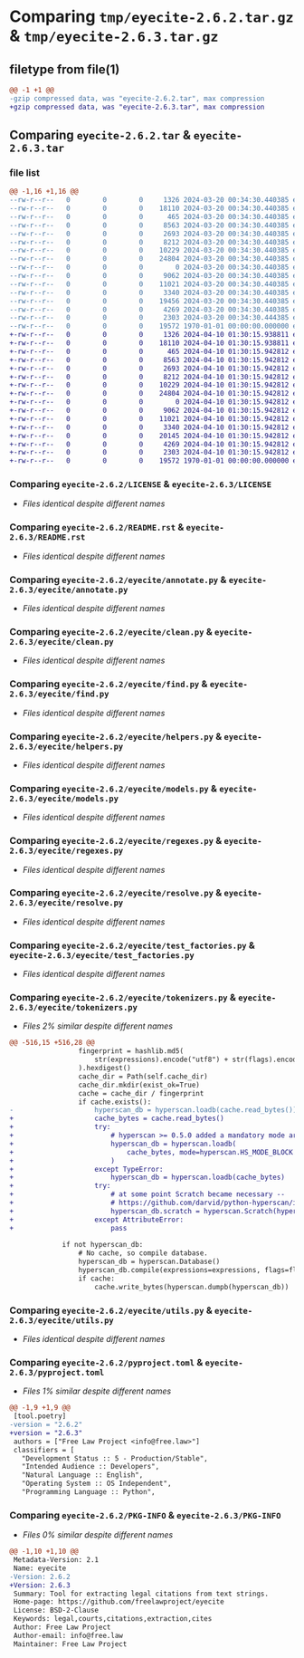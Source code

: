 # Comparing `tmp/eyecite-2.6.2.tar.gz` & `tmp/eyecite-2.6.3.tar.gz`

## filetype from file(1)

```diff
@@ -1 +1 @@
-gzip compressed data, was "eyecite-2.6.2.tar", max compression
+gzip compressed data, was "eyecite-2.6.3.tar", max compression
```

## Comparing `eyecite-2.6.2.tar` & `eyecite-2.6.3.tar`

### file list

```diff
@@ -1,16 +1,16 @@
--rw-r--r--   0        0        0     1326 2024-03-20 00:34:30.440385 eyecite-2.6.2/LICENSE
--rw-r--r--   0        0        0    18110 2024-03-20 00:34:30.440385 eyecite-2.6.2/README.rst
--rw-r--r--   0        0        0      465 2024-03-20 00:34:30.440385 eyecite-2.6.2/eyecite/__init__.py
--rw-r--r--   0        0        0     8563 2024-03-20 00:34:30.440385 eyecite-2.6.2/eyecite/annotate.py
--rw-r--r--   0        0        0     2693 2024-03-20 00:34:30.440385 eyecite-2.6.2/eyecite/clean.py
--rw-r--r--   0        0        0     8212 2024-03-20 00:34:30.440385 eyecite-2.6.2/eyecite/find.py
--rw-r--r--   0        0        0    10229 2024-03-20 00:34:30.440385 eyecite-2.6.2/eyecite/helpers.py
--rw-r--r--   0        0        0    24804 2024-03-20 00:34:30.440385 eyecite-2.6.2/eyecite/models.py
--rw-r--r--   0        0        0        0 2024-03-20 00:34:30.440385 eyecite-2.6.2/eyecite/py.typed
--rw-r--r--   0        0        0     9062 2024-03-20 00:34:30.440385 eyecite-2.6.2/eyecite/regexes.py
--rw-r--r--   0        0        0    11021 2024-03-20 00:34:30.440385 eyecite-2.6.2/eyecite/resolve.py
--rw-r--r--   0        0        0     3340 2024-03-20 00:34:30.440385 eyecite-2.6.2/eyecite/test_factories.py
--rw-r--r--   0        0        0    19456 2024-03-20 00:34:30.440385 eyecite-2.6.2/eyecite/tokenizers.py
--rw-r--r--   0        0        0     4269 2024-03-20 00:34:30.440385 eyecite-2.6.2/eyecite/utils.py
--rw-r--r--   0        0        0     2303 2024-03-20 00:34:30.444385 eyecite-2.6.2/pyproject.toml
--rw-r--r--   0        0        0    19572 1970-01-01 00:00:00.000000 eyecite-2.6.2/PKG-INFO
+-rw-r--r--   0        0        0     1326 2024-04-10 01:30:15.938811 eyecite-2.6.3/LICENSE
+-rw-r--r--   0        0        0    18110 2024-04-10 01:30:15.938811 eyecite-2.6.3/README.rst
+-rw-r--r--   0        0        0      465 2024-04-10 01:30:15.942812 eyecite-2.6.3/eyecite/__init__.py
+-rw-r--r--   0        0        0     8563 2024-04-10 01:30:15.942812 eyecite-2.6.3/eyecite/annotate.py
+-rw-r--r--   0        0        0     2693 2024-04-10 01:30:15.942812 eyecite-2.6.3/eyecite/clean.py
+-rw-r--r--   0        0        0     8212 2024-04-10 01:30:15.942812 eyecite-2.6.3/eyecite/find.py
+-rw-r--r--   0        0        0    10229 2024-04-10 01:30:15.942812 eyecite-2.6.3/eyecite/helpers.py
+-rw-r--r--   0        0        0    24804 2024-04-10 01:30:15.942812 eyecite-2.6.3/eyecite/models.py
+-rw-r--r--   0        0        0        0 2024-04-10 01:30:15.942812 eyecite-2.6.3/eyecite/py.typed
+-rw-r--r--   0        0        0     9062 2024-04-10 01:30:15.942812 eyecite-2.6.3/eyecite/regexes.py
+-rw-r--r--   0        0        0    11021 2024-04-10 01:30:15.942812 eyecite-2.6.3/eyecite/resolve.py
+-rw-r--r--   0        0        0     3340 2024-04-10 01:30:15.942812 eyecite-2.6.3/eyecite/test_factories.py
+-rw-r--r--   0        0        0    20145 2024-04-10 01:30:15.942812 eyecite-2.6.3/eyecite/tokenizers.py
+-rw-r--r--   0        0        0     4269 2024-04-10 01:30:15.942812 eyecite-2.6.3/eyecite/utils.py
+-rw-r--r--   0        0        0     2303 2024-04-10 01:30:15.942812 eyecite-2.6.3/pyproject.toml
+-rw-r--r--   0        0        0    19572 1970-01-01 00:00:00.000000 eyecite-2.6.3/PKG-INFO
```

### Comparing `eyecite-2.6.2/LICENSE` & `eyecite-2.6.3/LICENSE`

 * *Files identical despite different names*

### Comparing `eyecite-2.6.2/README.rst` & `eyecite-2.6.3/README.rst`

 * *Files identical despite different names*

### Comparing `eyecite-2.6.2/eyecite/annotate.py` & `eyecite-2.6.3/eyecite/annotate.py`

 * *Files identical despite different names*

### Comparing `eyecite-2.6.2/eyecite/clean.py` & `eyecite-2.6.3/eyecite/clean.py`

 * *Files identical despite different names*

### Comparing `eyecite-2.6.2/eyecite/find.py` & `eyecite-2.6.3/eyecite/find.py`

 * *Files identical despite different names*

### Comparing `eyecite-2.6.2/eyecite/helpers.py` & `eyecite-2.6.3/eyecite/helpers.py`

 * *Files identical despite different names*

### Comparing `eyecite-2.6.2/eyecite/models.py` & `eyecite-2.6.3/eyecite/models.py`

 * *Files identical despite different names*

### Comparing `eyecite-2.6.2/eyecite/regexes.py` & `eyecite-2.6.3/eyecite/regexes.py`

 * *Files identical despite different names*

### Comparing `eyecite-2.6.2/eyecite/resolve.py` & `eyecite-2.6.3/eyecite/resolve.py`

 * *Files identical despite different names*

### Comparing `eyecite-2.6.2/eyecite/test_factories.py` & `eyecite-2.6.3/eyecite/test_factories.py`

 * *Files identical despite different names*

### Comparing `eyecite-2.6.2/eyecite/tokenizers.py` & `eyecite-2.6.3/eyecite/tokenizers.py`

 * *Files 2% similar despite different names*

```diff
@@ -516,15 +516,28 @@
                 fingerprint = hashlib.md5(
                     str(expressions).encode("utf8") + str(flags).encode("utf8")
                 ).hexdigest()
                 cache_dir = Path(self.cache_dir)
                 cache_dir.mkdir(exist_ok=True)
                 cache = cache_dir / fingerprint
                 if cache.exists():
-                    hyperscan_db = hyperscan.loadb(cache.read_bytes())
+                    cache_bytes = cache.read_bytes()
+                    try:
+                        # hyperscan >= 0.5.0 added a mandatory mode argument
+                        hyperscan_db = hyperscan.loadb(
+                            cache_bytes, mode=hyperscan.HS_MODE_BLOCK
+                        )
+                    except TypeError:
+                        hyperscan_db = hyperscan.loadb(cache_bytes)
+                    try:
+                        # at some point Scratch became necessary --
+                        # https://github.com/darvid/python-hyperscan/issues/50#issuecomment-1386243477
+                        hyperscan_db.scratch = hyperscan.Scratch(hyperscan_db)
+                    except AttributeError:
+                        pass
 
             if not hyperscan_db:
                 # No cache, so compile database.
                 hyperscan_db = hyperscan.Database()
                 hyperscan_db.compile(expressions=expressions, flags=flags)
                 if cache:
                     cache.write_bytes(hyperscan.dumpb(hyperscan_db))
```

### Comparing `eyecite-2.6.2/eyecite/utils.py` & `eyecite-2.6.3/eyecite/utils.py`

 * *Files identical despite different names*

### Comparing `eyecite-2.6.2/pyproject.toml` & `eyecite-2.6.3/pyproject.toml`

 * *Files 1% similar despite different names*

```diff
@@ -1,9 +1,9 @@
 [tool.poetry]
-version = "2.6.2"
+version = "2.6.3"
 authors = ["Free Law Project <info@free.law>"]
 classifiers = [
   "Development Status :: 5 - Production/Stable",
   "Intended Audience :: Developers",
   "Natural Language :: English",
   "Operating System :: OS Independent",
   "Programming Language :: Python",
```

### Comparing `eyecite-2.6.2/PKG-INFO` & `eyecite-2.6.3/PKG-INFO`

 * *Files 0% similar despite different names*

```diff
@@ -1,10 +1,10 @@
 Metadata-Version: 2.1
 Name: eyecite
-Version: 2.6.2
+Version: 2.6.3
 Summary: Tool for extracting legal citations from text strings.
 Home-page: https://github.com/freelawproject/eyecite
 License: BSD-2-Clause
 Keywords: legal,courts,citations,extraction,cites
 Author: Free Law Project
 Author-email: info@free.law
 Maintainer: Free Law Project
```

